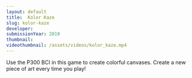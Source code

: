 ```yaml
---
layout: default
title:  Kolor Kaze
slug: kolor-kaze
developer: 
submissionYear: 2019
thumbnail: 
videothumbnail: /assets/videos/kolor_kaze.mp4
---
```

Use the P300 BCI in this game to create colorful canvases. Create a new piece of art every time you play!